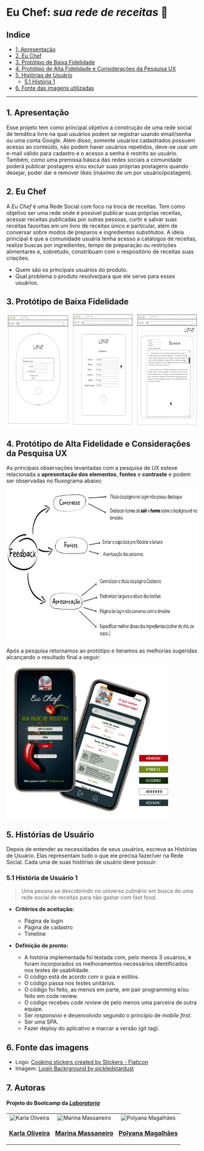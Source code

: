 # **Eu Chef:** _sua rede de receitas_ 🥘

## **Indice**
- [1. Apresentação](#1-apresentação)
- [2. Eu Chef](#2-eu-chef)
- [3. Protótipo de Baixa Fidelidade](#3-protótipo-de-baixa-fidelidade)
- [4. Protótipo de Alta Fidelidade e Considerações da Pesquisa UX](#4-protótipo-de-alta-fidelidade-e-considerações-da-pesquisa-ux)
- [5. Histórias de Usuário](#5-histórias-de-usuário)
  - [5.1 História 1](#51-história-1)
- [6. Fonte das imagens utilizadas](#6-fonte-das-imagens-utilizadas)

***

## **1. Apresentação**

Esse projeto tem como principal objetivo a construção de uma rede social de temática livre na qual usuários podem se registrar usando email/senha ou uma conta Google. Além disso, somente usuários cadastrados possuem acesso ao conteúdo, não podem haver usuários repetidos, deve-se usar um e-mail válido para cadastro e o acesso a senha é restrito ao usuário. Também, como uma premissa básica das redes sociais a comunidade poderá publicar postagens e/ou excluir suas próprias postagens quando desejar, poder dar e remover likes (máximo de um por usuário/postagem).


## **2. Eu Chef** 

A _Eu Chef_ é uma Rede Social com foco na troca de receitas. Tem como objetivo ser uma rede
onde é possível publicar suas próprias receitas, acessar receitas publicadas por 
outras pessoas, curtir e salvar suas receitas favoritas em um livro de receitas único e 
particular, além de conversar sobre modos de preparos e ingredientes substitutos. A ideia 
principal é que a comunidade usuária tenha acesso a catálogos de receitas, realize buscas por 
ingredientes, tempo de preparação ou restrições alimentares e, sobretudo, constribuam com o 
respositório de receitas suas criações.

* Quem são os principais usuários do produto.
* Qual problema o produto resolve/para que ele serve para esses usuários.

## **3. Protótipo de Baixa Fidelidade**

<img src="https://github.com/kabianca/social-network/blob/main/readme-prototipo-baixa-fidelidade-mobile.png" alt="Protótipo de Baixa Fidelidade" style="height: 300px;"/>

## **4. Protótipo de Alta Fidelidade e Considerações da Pesquisa UX**

As principais observações levantadas com a pesquisa de UX esteve relacionada a **apresentação dos elementos**, **fontes** e **contraste** e podem ser observadas no fluxograma abaixo:

<img src="https://github.com/kabianca/social-network/blob/main/readme-feedbacks-ux.png" alt="Organograma com as Melhorias Sugeridas" style="height: 400px;"/>

Após a pesquisa retornamos ao protótipo e iteramos as melhorias sugeridas alcançando o resultado final a seguir:

<img src="https://github.com/kabianca/social-network/blob/main/readme-prototipo-alta-fidelidade-mobile1.png" alt="Protótipo de Alta Fidelidade" style="height: 400px;"/>

## **5. Histórias de Usuário**

Depois de entender as necessidades de seus usuários, escreva as Histórias de
Usuário. Elas representam tudo o que ele precisa fazer/ver na Rede Social. Cada
uma de suas histórias de usuário deve possuir:

### **5.1 História de Usuário 1**

> Uma pessoa se descobrindo no universo culinário em busca de uma rede social de receitas para não gastar com fast food.

* **Critérios de aceitação:**
  * Página de login
  * Página de cadastro
  * Timeline

* **Definição de pronto:**
  * A história implementada foi testada com, pelo menos 3 usuários, e foram incorporados os melhoramentos necessários identificados nos testes de usabilidade.
  * O código está de acordo com o guia e estilos.
  * O código passa nos testes unitários.
  * O código foi feito, ao menos em parte, em pair programming e/ou feito em code review.
  * O código recebeu  _code review_ de pelo menos uma parceira de outra equipe.
  * Ser _responsivo_ e desenvolvido segundo o princípio de _mobile first_.
  * Ser uma SPA.
  * Fazer deploy do aplicativo e marcar a versão (git tag).

## **6. Fonte das imagens**

- Logo: [Cooking stickers created by Stickers - Flaticon](https://www.flaticon.com/free-stickers/cooking)
- Imagem: [Login Backrground by pickledstardust](https://unsplash.com/photos/4xc6i5BKPWs)

## **7. Autoras**

<h4>Projeto do Bootcamp da <em><a href="https://hub.laboratoria.la/br">Laboratoria</a></em></h4>

<table>
<td>
  <div align= "center">
    <img alt="Karla Oliveira" height="100" src="https://avatars.githubusercontent.com/u/101295603?v=4"> 
  </div>
  <h3 align="center"><a href="https://github.com/kabianca">Karla Oliveira</a></h3>
  
</td>

<td>
  <div align= "center">
    <img alt="
Marina Massaneiro" height="100" src="https://avatars.githubusercontent.com/u/104513517?v=4"> 
  </div>
  <h3 align="center"><a href="https://github.com/marinamassaneiro">Marina Massaneiro</a></h3>
  <div align="center">
  </div>
</td>

<td>
    <div align= "center">
    <img alt="Polyana Magalhães" height="100" src="https://avatars.githubusercontent.com/u/98547636?v=4"> 
  </div>
  <h3 align="center"><a href="https://github.com/polyanagm">Polyana Magalhães</a></h3>
   
</td>

</table>
